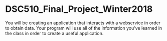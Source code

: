 # DSC510_Final_Project_Winter2018
You will be creating an application that interacts with a webservice in order to obtain data.  Your program will use all of the information you’ve learned in the class in order to create a useful application.
